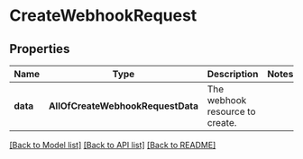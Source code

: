 # CreateWebhookRequest

## Properties
Name | Type | Description | Notes
------------ | ------------- | ------------- | -------------
**data** | **AllOfCreateWebhookRequestData** | The webhook resource to create.  | 

[[Back to Model list]](../README.md#documentation-for-models) [[Back to API list]](../README.md#documentation-for-api-endpoints) [[Back to README]](../README.md)

